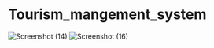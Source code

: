 # Tourism_mangement_system

![Screenshot (14)](https://github.com/user-attachments/assets/821c591e-eda9-4da3-a844-a40dc49c2b64)
![Screenshot (16)](https://github.com/user-attachments/assets/757ca241-ca08-4aa7-856e-33decc819d97)
